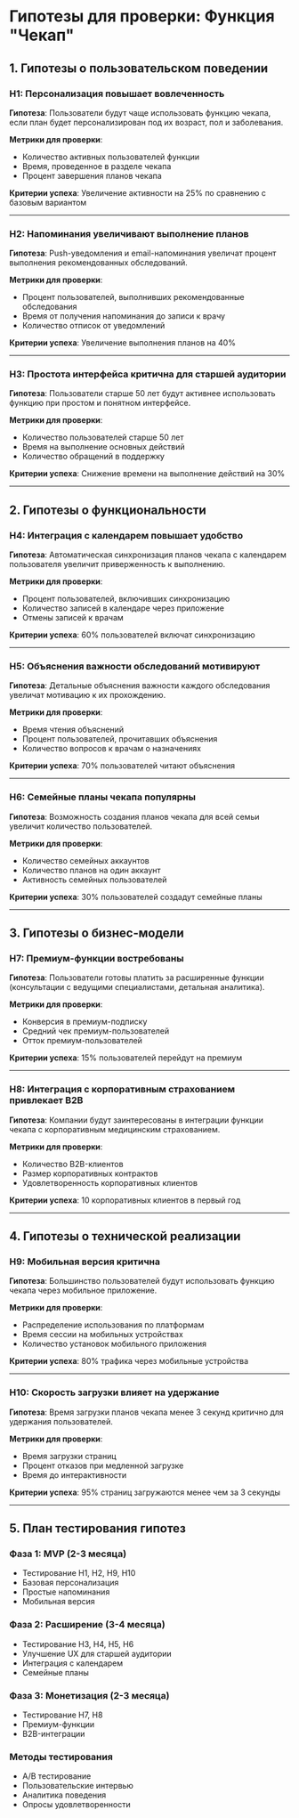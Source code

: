 # Гипотезы для проверки: Функция "Чекап"

## 1. Гипотезы о пользовательском поведении

### H1: Персонализация повышает вовлеченность
**Гипотеза**: Пользователи будут чаще использовать функцию чекапа, если план будет персонализирован под их возраст, пол и заболевания.

**Метрики для проверки**:
- Количество активных пользователей функции
- Время, проведенное в разделе чекапа
- Процент завершения планов чекапа

**Критерии успеха**: Увеличение активности на 25% по сравнению с базовым вариантом

---

### H2: Напоминания увеличивают выполнение планов
**Гипотеза**: Push-уведомления и email-напоминания увеличат процент выполнения рекомендованных обследований.

**Метрики для проверки**:
- Процент пользователей, выполнивших рекомендованные обследования
- Время от получения напоминания до записи к врачу
- Количество отписок от уведомлений

**Критерии успеха**: Увеличение выполнения планов на 40%

---

### H3: Простота интерфейса критична для старшей аудитории
**Гипотеза**: Пользователи старше 50 лет будут активнее использовать функцию при простом и понятном интерфейсе.

**Метрики для проверки**:
- Количество пользователей старше 50 лет
- Время на выполнение основных действий
- Количество обращений в поддержку

**Критерии успеха**: Снижение времени на выполнение действий на 30%

---

## 2. Гипотезы о функциональности

### H4: Интеграция с календарем повышает удобство
**Гипотеза**: Автоматическая синхронизация планов чекапа с календарем пользователя увеличит приверженность к выполнению.

**Метрики для проверки**:
- Процент пользователей, включивших синхронизацию
- Количество записей в календаре через приложение
- Отмены записей к врачам

**Критерии успеха**: 60% пользователей включат синхронизацию

---

### H5: Объяснения важности обследований мотивируют
**Гипотеза**: Детальные объяснения важности каждого обследования увеличат мотивацию к их прохождению.

**Метрики для проверки**:
- Время чтения объяснений
- Процент пользователей, прочитавших объяснения
- Количество вопросов к врачам о назначениях

**Критерии успеха**: 70% пользователей читают объяснения

---

### H6: Семейные планы чекапа популярны
**Гипотеза**: Возможность создания планов чекапа для всей семьи увеличит количество пользователей.

**Метрики для проверки**:
- Количество семейных аккаунтов
- Количество планов на один аккаунт
- Активность семейных пользователей

**Критерии успеха**: 30% пользователей создадут семейные планы

---

## 3. Гипотезы о бизнес-модели

### H7: Премиум-функции востребованы
**Гипотеза**: Пользователи готовы платить за расширенные функции (консультации с ведущими специалистами, детальная аналитика).

**Метрики для проверки**:
- Конверсия в премиум-подписку
- Средний чек премиум-пользователей
- Отток премиум-пользователей

**Критерии успеха**: 15% пользователей перейдут на премиум

---

### H8: Интеграция с корпоративным страхованием привлекает B2B
**Гипотеза**: Компании будут заинтересованы в интеграции функции чекапа с корпоративным медицинским страхованием.

**Метрики для проверки**:
- Количество B2B-клиентов
- Размер корпоративных контрактов
- Удовлетворенность корпоративных клиентов

**Критерии успеха**: 10 корпоративных клиентов в первый год

---

## 4. Гипотезы о технической реализации

### H9: Мобильная версия критична
**Гипотеза**: Большинство пользователей будут использовать функцию чекапа через мобильное приложение.

**Метрики для проверки**:
- Распределение использования по платформам
- Время сессии на мобильных устройствах
- Количество установок мобильного приложения

**Критерии успеха**: 80% трафика через мобильные устройства

---

### H10: Скорость загрузки влияет на удержание
**Гипотеза**: Время загрузки планов чекапа менее 3 секунд критично для удержания пользователей.

**Метрики для проверки**:
- Время загрузки страниц
- Процент отказов при медленной загрузке
- Время до интерактивности

**Критерии успеха**: 95% страниц загружаются менее чем за 3 секунды

---

## 5. План тестирования гипотез

### Фаза 1: MVP (2-3 месяца)
- Тестирование H1, H2, H9, H10
- Базовая персонализация
- Простые напоминания
- Мобильная версия

### Фаза 2: Расширение (3-4 месяца)
- Тестирование H3, H4, H5, H6
- Улучшение UX для старшей аудитории
- Интеграция с календарем
- Семейные планы

### Фаза 3: Монетизация (2-3 месяца)
- Тестирование H7, H8
- Премиум-функции
- B2B-интеграции

### Методы тестирования
- A/B тестирование
- Пользовательские интервью
- Аналитика поведения
- Опросы удовлетворенности 